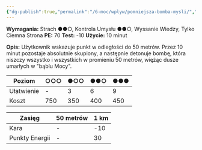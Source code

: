 ```yaml
---
{"dg-publish":true,"permalink":"/6-moc/wplyw/pomniejsza-bomba-mysli/","dgPassFrontmatter":true}
---
```


**Wymagania:** Strach ●●○, Kontrola Umysłu ●●○, Wyssanie Wiedzy, Tylko Ciemna Strona
**PE:** 70
**Test:** -10
**Użycie:** 10 minut

**Opis:** Użytkownik wskazuje punkt w odległości do 50 metrów. Przez 10 minut pozostaje absolutnie skupiony, a następnie detonuje bombę, która niszczy wszystko i wszystkich w promieniu 50 metrów, więżąc dusze umarłych w "bąblu Mocy".

| Poziom     | ○○○ | ●○○ | ●●○ | ●●● |
| ---------- | --- | --- | --- | --- |
| Ułatwienie | -   | 3   | 6   | 9   |
| Koszt      | 750 | 350 | 400 | 450 |

| Zasięg         | 50 metrów | 1 km |
| -------------- | --------- | ---- |
| Kara           | -         | -10  |
| Punkty Energii | -         | 30   |